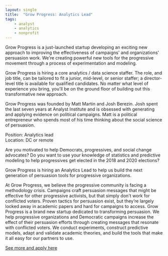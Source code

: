 ```yaml
---
layout: single
title:  "Grow Progress: Analytics Lead"
tags: 
    - analyst
    - analytics
    - nonprofit
---
```


Grow Progress is a just-launched startup developing an exciting new approach to improving the effectiveness of campaigns' and organizations' persuasion work. We're creating powerful new tools for the progressive movement through a process of experimentation and modeling.

Grow Progress is hiring a core analytics / data science staffer. The role, and job title, can be tailored to fit a junior, mid-level, or senior staffer; a director-level title is available for qualified candidates. No matter what level of experience you bring, you'll be on the ground floor of building out this transformative new approach.

Grow Progress was founded by Matt Martin and Josh Berezin. Josh spent the last seven years at Analyst Institute and is obsessed with generating and applying evidence on political campaigns. Matt is a political entrepreneur who spends most of his time thinking about the social science of persuasion.

Position: Analytics lead  
Location: DC or remote  

Are you motivated to help Democrats, progressives, and social change advocates? Do you want to use your knowledge of statistics and predictive modeling to help progressives get elected in the 2018 and 2020 elections?

Grow Progress is hiring an Analytics Lead to help us build the next generation of persuasion tools for progressive organizations.

At Grow Progress, we believe the progressive community is facing a methodology crisis. Campaigns craft persuasion messages that might be effective for other progressive activists, but that simply don't work for conflicted voters. Proven tactics for persuasion exist, but they’re largely locked away in academic papers and hard for campaigns to access. Grow Progress is a brand new startup dedicated to transforming persuasion. We help progressive organizations and Democratic campaigns increase the effect of their persuasion efforts through creating messages that resonate with conflicted voters. We conduct experiments, construct predictive models, adapt and validate academic theories, and build the tools that make it all easy for our partners to use.

[See more and apply here](https://www.beapplied.com/apply/uwazuzvqzu)	
